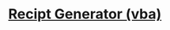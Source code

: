 # [Recipt Generator (vba)](https://github.com/lfteixeira996/my_own_scripts/tree/main/Recipt_Generator)


